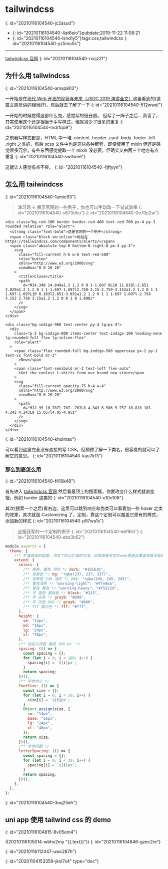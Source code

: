 # tailwindcss
{: id="20210116104540-jc2asud"}

- {: id="20210116104540-4at6eio"}pubdate:2019-11-22 11:08:21
- {: id="20210116104540-lsnd1y5"}tags:css,tailwindcss
{: id="20210116104540-yz5mu0s"}

---

[tailwindcss 官网](https://tailwindcss.com/)
{: id="20210116104540-rxcjz2f"}

## 为什么用 tailwindcss
{: id="20210116104540-amxp902"}

一开始是在[现代 Web 开发的现状与未来（JSDC 2019 演讲全文）](https://zhuanlan.zhihu.com/p/88616149)这里看到的(这篇文感觉讲的相当好)，然后就去了解了一下
{: id="20210116104540-512wwel"}

一开始的时候觉得这都什么鬼，感觉写的很丑陋。 但写了一阵子之后... 真香了，其实使用这个还是相当于手写样式，但就减少了很多的重复
{: id="20210116104540-mdrfqo9"}

之前我写样式都是，HTML 中一堆 .content .header .card .body .footer .left .right 之类的，然后 scss 文件中也是这些各种嵌套，即便使用了 mixin 但还是感觉很多冗余，有些东西感觉提取一个 mixin 没必要，但确实又由两三个地方有点重复
{: id="20210116104540-switwve"}

这就让人感觉有点不爽。
{: id="20210116104540-4jftyyn"}

## 怎么用 tailwindcss
{: id="20210116104540-1umie93"}

> 演习场 ↓ 展示官网的一些例子，你也可以手动改一下试试效果
> {: id="20210116104540-v673dhu"}
{: id="20210116104540-0o70p2w"}

```html{run}
<div class="bg-red-100 border border-red-400 text-red-700 px-4 py-3 rounded relative" role="alert">
  <strong class="font-bold">这是官网的一个例子</strong>
  <span class="block sm:inline">地址在 https://tailwindcss.com/components/alerts/</span>
  <span class="absolute top-0 bottom-0 right-0 px-4 py-3">
    <svg
      class="fill-current h-6 w-6 text-red-500"
      role="button"
      xmlns="http://www.w3.org/2000/svg"
      viewBox="0 0 20 20"
    >
      <title>Close</title>
      <path
        d="M14.348 14.849a1.2 1.2 0 0 1-1.697 0L10 11.819l-2.651 3.029a1.2 1.2 0 1 1-1.697-1.697l2.758-3.15-2.759-3.152a1.2 1.2 0 1 1 1.697-1.697L10 8.183l2.651-3.031a1.2 1.2 0 1 1 1.697 1.697l-2.758 3.152 2.758 3.15a1.2 1.2 0 0 1 0 1.698z"
      />
    </svg>
  </span>
</div>

<div class="bg-indigo-900 text-center py-4 lg:px-4">
  <div
    class="p-2 bg-indigo-800 items-center text-indigo-100 leading-none lg:rounded-full flex lg:inline-flex"
    role="alert"
  >
    <span class="flex rounded-full bg-indigo-500 uppercase px-2 py-1 text-xs font-bold mr-3"
      >New</span
    >
    <span class="font-semibold mr-2 text-left flex-auto"
      >Get the coolest t-shirts from our brand new store</span
    >
    <svg
      class="fill-current opacity-75 h-4 w-4"
      xmlns="http://www.w3.org/2000/svg"
      viewBox="0 0 20 20"
    >
      <path
        d="M12.95 10.707l.707-.707L8 4.343 6.586 5.757 10.828 10l-4.242 4.243L8 15.657l4.95-4.95z"
      />
    </svg>
  </div>
</div>
```
{: id="20210116104540-kholmax"}

可以看到这里完全没有直接的写 CSS，但稍微了解一下类名，很容易的就可以了解它的意思。
{: id="20210116104540-kau7kf3"}

### 那么到底怎么用
{: id="20210116104540-f410k48"}

首先进入 [tailwindcss 官网](https://tailwindcss.com/components) 然后看最顶上的搜索框，你要改变什么样式就直接搜，例如 border 这类的
{: id="20210116104540-o10n108"}

其次(搜索一个之后)看右边，这里可以跳到响应和伪类可以看着加一些 hover 之类的效果，其次就是 Customizing 了，定制，靠这个定制可以覆盖它原有的样式，添加新的样式
{: id="20210116104540-p97wa1s"}

> 这是我写的一个定制的例子
> {: id="20210116104540-eef9iih"}
{: id="20210116104540-ebz3k62"}

```javascript
module.exports = {
  theme: {
    /** 扩展原来的配置，冲突了的以扩展的为准，如果直接写在theme里面会覆盖导致没有默认配置 */
    extend: {
      colors: {
        /** 黑色，重色 顶栏 */ dark: "#1b1b1b",
        /** 背景色 */ bg: "rgba(237, 237, 237)",
        /** 背景色 245 浅灰 */ 245: "rgba(245, 245, 245)",
        /** 警告浅色 */ "warning-light": "#ffe8ea",
        /** 警告 重色 */ "warning-heavy": "#f5222d",
        /** 字 黑色 基础色 */ black: "#333",
        /** 字 灰色 */ gray9: "#999",
        /** 字 灰色 666 */ gray6: "#666",
        /** fff 最白色 */ fff: "#fff",
      },
      height: {
        sm: "14px",
        md: "16px",
        lg: "24px",
        xl: "48px",
      },
      /** 自定义间距 最高 100 px  */
      spacing: (() => {
        const spacing = {};
        for (let i = 0; i < 100; i++) {
          spacing[i] = `${i}px`;
        }
        return spacing;
      })(),
      /** 字体大小 */
      fontSize: (() => {
        const size = {};
        for (let i = 0; i < 50; i++) {
          size[i] = `${i}px`;
        }
        Object.assign(size, {
          sm: "14px",
          base: "16px",
          lg: "24px",
          xl: "48px",
        });
        return size;
      })(),
      /** 字体间距 */
      letterSpacing: (() => {
        const spacing = {};
        for (let i = 0; i < 30; i++) {
          spacing[i] = `${i}px`;
        }
        return spacing;
      })(),
    },
  },
};
```
{: id="20210116104540-3oq25eh"}

## uni app 使用 tailwind css 的 demo
{: id="20210116104815-8v05em4"}

((20210116105014-wbho2my "{{.text}}"))
{: id="20210116104846-gzec2re"}

{: id="20210116112447-uwc287h"}


{: id="20201104153359-jkol7s4" type="doc"}
